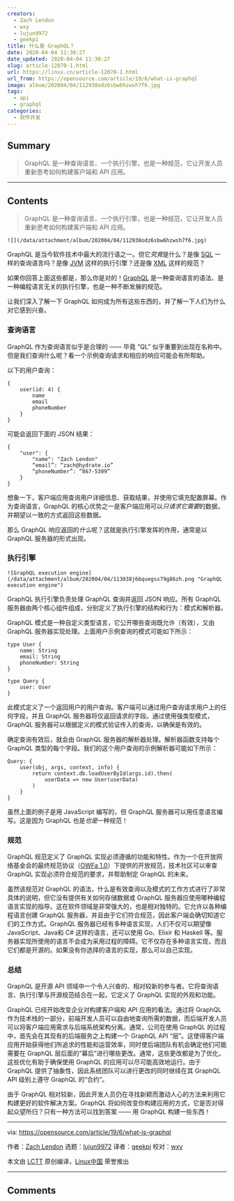 ```yaml
---
creators:
  - Zach Lendon
  - wxy
  - lujun9972
  - geekpi
title: 什么是 GraphQL？
date: 2020-04-04 11:30:27
date_updated: 2020-04-04 11:30:27
slug: article-12070-1.html
url: https://linux.cn/article-12070-1.html
url_from: https://opensource.com/article/19/6/what-is-graphql
image: album/202004/04/112938odz6sbw6hzwsh7f6.jpg
tags:
  - api
  - graphql
categories:
  - 软件开发
---
```


## Summary

> GraphQL 是一种查询语言、一个执行引擎，也是一种规范，它让开发人员重新思考如何构建客户端和 API 应用。

***

<!-- more -->

## Contents

> 
> GraphQL 是一种查询语言、一个执行引擎，也是一种规范，它让开发人员重新思考如何构建客户端和 API 应用。
> 
> 
> 

`![](/data/attachment/album/202004/04/112938odz6sbw6hzwsh7f6.jpg)`

GraphQL 是当今软件技术中最大的流行语之一。但它*究竟*是什么？是像 [SQL](https://opensource.com/article/18/2/getting-started-sql) 一样的查询语言吗？是像 [JVM](https://www.cubrid.org/blog/understanding-jvm-internals/) 这样的执行引擎？还是像 [XML](https://www.w3.org/TR/xml/) 这样的规范？

如果你回答上面这些都是，那么你是对的！[GraphQL](http://graphql.org/) 是一种查询语言的语法、是一种编程语言无关的执行引擎，也是一种不断发展的规范。

让我们深入了解一下 GraphQL 如何成为所有这些东西的，并了解一下人们为什么对它感到兴奋。

### 查询语言

GraphQL 作为查询语言似乎是合理的 —— 毕竟 “QL” 似乎重要到出现在名称中。但是我们查询什么呢？看一个示例查询请求和相应的响应可能会有所帮助。

以下的用户查询：

```shell
{
    user(id: 4) {
        name
        email
        phoneNumber
    }
}
```

可能会返回下面的 JSON 结果：

```shell
{
    "user": {
        "name": "Zach Lendon"
        “email”: “zach@hydrate.io”
        “phoneNumber”: “867-5309”
    }
}
```

想象一下，客户端应用查询用户详细信息、获取结果，并使用它填充配置屏幕。作为查询语言，GraphQL 的核心优势之一是客户端应用可以*只请求它需要*的数据，并期望以一致的方式返回这些数据。

那么 GraphQL 响应返回的*什么*呢？这就是执行引擎发挥的作用，通常是以 GraphQL 服务器的形式出现。

### 执行引擎

`![GraphQL execution engine](/data/attachment/album/202004/04/113038j66quegss79g86zh.png "GraphQL execution engine")`

GraphQL 执行引擎负责处理 GraphQL 查询并返回 JSON 响应。所有 GraphQL 服务器由两个核心组件组成，分别定义了执行引擎的结构和行为：模式和解析器。

GraphQL 模式是一种自定义类型语言，它公开哪些查询既允许（有效），又由 GraphQL 服务器实现处理。上面用户示例查询的模式可能如下所示：

```shell
type User {
    name: String
    email: String
    phoneNumber: String
}

type Query {
    user: User
}
```

此模式定义了一个返回用户的用户查询。客户端可以通过用户查询请求用户上的任何字段，并且 GraphQL 服务器将仅返回请求的字段。通过使用强类型模式，GraphQL 服务器可以根据定义的模式验证传入的查询，以确保是有效的。

确定查询有效后，就会由 GraphQL 服务器的解析器处理。解析器函数支持每个 GraphQL 类型的每个字段。我们的这个用户查询的示例解析器可能如下所示：

```shell
Query: {
    user(obj, args, context, info) {
        return context.db.loadUserById(args.id).then(
            userData => new User(userData)
        )
    }
}
```

虽然上面的例子是用 JavaScript 编写的，但 GraphQL 服务器可以用任意语言编写。这是因为 GraphQL 也是*也是*一种规范！

### 规范

GraphQL 规范定义了 GraphQL 实现必须遵循的功能和特性。作为一个在开放网络基金会的最终规范协议（[OWFa 1.0](http://www.openwebfoundation.org/legal/the-owf-1-0-agreements/owfa-1-0---patent-only)）下提供的开放规范，技术社区可以审查 GraphQL 实现必须符合规范的要求，并帮助制定 GraphQL 的未来。

虽然该规范对 GraphQL 的语法，什么是有效查询以及模式的工作方式进行了非常具体的说明，但它没有提供有关如何存储数据或 GraphQL 服务器应使用哪种编程语言实现的指导。这在软件领域是非常强大的，也是相对独特的。它允许以各种编程语言创建 GraphQL 服务器，并且由于它们符合规范，因此客户端会确切知道它们的工作方式。GraphQL 服务器已经有多种语言实现，人们不仅可以期望像 JavaScript、Java和 C# 这样的语言，还可以使用 Go、Elixir 和 Haskell 等。服务器实现所使用的语言不会成为采用过程的障碍。它不仅存在多种语言实现，而且它们都是开源的。如果没有你选择的语言的实现，那么可以自己实现。

### 总结

GraphQL 是开源 API 领域中一个令人兴奋的、相对较新的参与者。它将查询语言、执行引擎与开源规范结合在一起，它定义了 GraphQL 实现的外观和功能。

GraphQL 已经开始改变企业对构建客户端和 API 应用的看法。通过将 GraphQL 作为技术栈的一部分，前端开发人员可以自由地查询所需的数据，而后端开发人员可以将客户端应用需求与后端系统架构分离。通常，公司在使用 GraphQL 的过程中，首先会在其现有的后端服务之上构建一个 GraphQL API “层”。这使得客户端应用开始获得他们所追求的性能和运营效率，同时使后端团队有机会确定他们可能需要在 GraphQL 层后面的“幕后”进行哪些更改。通常，这些更改都是为了优化，这些优化有助于确保使用 GraphQL 的应用可以尽可能高效地运行。由于 GraphQL 提供了抽象性，因此系统团队可以进行更改的同时继续在其 GraphQL API 级别上遵守 GraphQL 的“合约”。

由于 GraphQL 相对较新，因此开发人员仍在寻找新颖而激动人心的方法来利用它构建更好的软件解决方案。GraphQL 将如何改变你构建应用的方式，它是否对得起众望所归？只有一种方法可以找到答案 —— 用 GraphQL 构建一些东西！

---

via: <https://opensource.com/article/19/6/what-is-graphql>

作者：[Zach Lendon](https://opensource.com/users/zachlendon) 选题：[lujun9972](https://github.com/lujun9972) 译者：[geekpi](https://github.com/geekpi) 校对：[wxy](https://github.com/wxy)

本文由 [LCTT](https://github.com/LCTT/TranslateProject) 原创编译，[Linux中国](https://linux.cn/) 荣誉推出

***

## Comments
